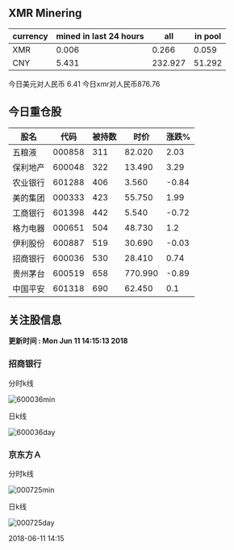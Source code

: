 ## XMR Minering

|currency|mined in last 24 hours|all|in pool|
|---|---|---|---|
|XMR|0.006|0.266|0.059|
|CNY|5.431|232.927|51.292|

今日美元对人民币 6.41	今日xmr对人民币876.76


## 今日重仓股 

|股名|代码|被持数|时价|涨跌%|
|---|---|---|---|---|
|五粮液|000858|311|82.020|2.03|
|保利地产|600048|322|13.490|3.29|
|农业银行|601288|406|3.560|-0.84|
|美的集团|000333|423|55.750|1.99|
|工商银行|601398|442|5.540|-0.72|
|格力电器|000651|504|48.730|1.2|
|伊利股份|600887|519|30.690|-0.03|
|招商银行|600036|530|28.410|0.74|
|贵州茅台|600519|658|770.990|-0.89|
|中国平安|601318|690|62.450|0.1|

## 关注股信息
**更新时间 : Mon Jun 11 14:15:13 2018**
### 招商银行 
分时k线

![600036min](http://image.sinajs.cn/newchart/min/n/sh600036.gif)

日k线

![600036day](http://image.sinajs.cn/newchart/daily/n/sh600036.gif)

### 京东方Ａ 
分时k线

![000725min](http://image.sinajs.cn/newchart/min/n/sz000725.gif)

日k线

![000725day](http://image.sinajs.cn/newchart/daily/n/sz000725.gif)

2018-06-11 14:15